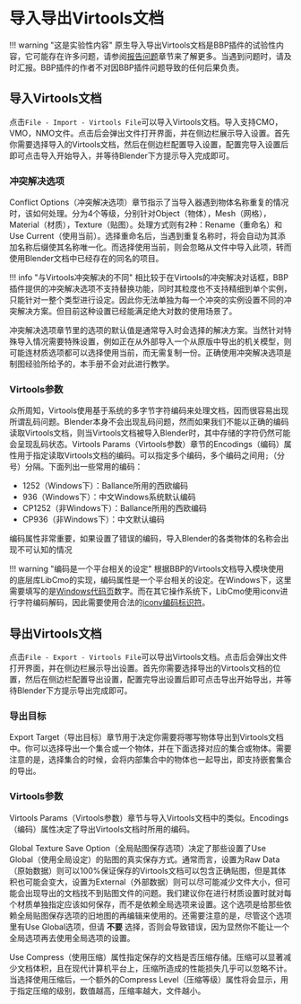 # 导入导出Virtools文档

!!! warning "这是实验性内容"
    原生导入导出Virtools文档是BBP插件的试验性内容，它可能存在许多问题，请参阅[报告问题](./report-bugs.md)章节来了解更多。当遇到问题时，请及时汇报。BBP插件的作者不对因BBP插件问题导致的任何后果负责。

## 导入Virtools文档

点击`File - Import - Virtools File`可以导入Virtools文档。导入支持CMO，VMO，NMO文件。点击后会弹出文件打开界面，并在侧边栏展示导入设置。首先你需要选择导入的Virtools文档，然后在侧边栏配置导入设置，配置完导入设置后即可点击导入开始导入，并等待Blender下方提示导入完成即可。

### 冲突解决选项

Conflict Options（冲突解决选项）章节指示了当导入器遇到物体名称重复的情况时，该如何处理。分为4个等级，分别针对Object（物体），Mesh（网格），Material（材质），Texture（贴图）。处理方式则有2种：Rename（重命名）和Use Current（使用当前）。选择重命名后，当遇到重复名称时，将会自动为其添加名称后缀使其名称唯一化。而选择使用当前，则会忽略从文件中导入此项，转而使用Blender文档中已经存在的同名的项目。

!!! info "与Virtools冲突解决的不同"
    相比较于在Virtools的冲突解决对话框，BBP插件提供的冲突解决选项不支持替换功能，同时其粒度也不支持精细到单个实例，只能针对一整个类型进行设定。因此你无法单独为每一个冲突的实例设置不同的冲突解决方案。但目前这种设置已经能满足绝大对数的使用场景了。

冲突解决选项章节里的选项的默认值是通常导入时会选择的解决方案。当然针对特殊导入情况需要特殊设置，例如正在从外部导入一个从原版中导出的机关模型，则可能连材质选项都可以选择使用当前，而无需复制一份。正确使用冲突解决选项是制图经验所给予的，本手册不会对此进行教学。

### Virtools参数

众所周知，Virtools使用基于系统的多字节字符编码来处理文档，因而很容易出现所谓乱码问题。Blender本身不会出现乱码问题，然而如果我们不能以正确的编码读取Virtools文档，则当Virtools文档被导入Blender时，其中存储的字符仍然可能会呈现乱码状态。Virtools Params（Virtools参数）章节的Encodings（编码）属性用于指定读取Virtools文档的编码。可以指定多个编码，多个编码之间用`;`（分号）分隔。下面列出一些常用的编码：

* 1252（Windows下）：Ballance所用的西欧编码
* 936（Windows下）：中文Windows系统默认编码
* CP1252（非Windows下）：Ballance所用的西欧编码
* CP936（非Windows下）：中文默认编码

编码属性非常重要，如果设置了错误的编码，导入Blender的各类物体的名称会出现不可认知的情况

!!! warning "编码是一个平台相关的设定"
    根据BBP的Virtools文档导入模块使用的底层库LibCmo的实现，编码属性是一个平台相关的设定。在Windows下，这里需要填写的是[Windows代码页](https://learn.microsoft.com/en-us/windows/win32/intl/code-page-identifiers)数字。而在其它操作系统下，LibCmo使用iconv进行字符编码解码，因此需要使用合法的[iconv编码标识符](https://www.gnu.org/software/libiconv/)。

## 导出Virtools文档

点击`File - Export - Virtools File`可以导出Virtools文档。点击后会弹出文件打开界面，并在侧边栏展示导出设置。首先你需要选择导出的Virtools文档的位置，然后在侧边栏配置导出设置，配置完导出设置后即可点击导出开始导出，并等待Blender下方提示导出完成即可。

### 导出目标

Export Target（导出目标）章节用于决定你需要将哪写物体导出到Virtools文档中。你可以选择导出一个集合或一个物体，并在下面选择对应的集合或物体。需要注意的是，选择集合的时候，会将内部集合中的物体也一起导出，即支持嵌套集合的导出。

### Virtools参数

Virtools Params（Virtools参数）章节与导入Virtools文档中的类似。Encodings（编码）属性决定了导出Virtools文档时所用的编码。

Global Texture Save Option（全局贴图保存选项）决定了那些设置了Use Global（使用全局设定）的贴图的真实保存方式。通常而言，设置为Raw Data（原始数据）则可以100%保证保存的Virtools文档可以包含正确贴图，但是其体积也可能会变大，设置为External（外部数据）则可以尽可能减少文件大小，但可能会出现导出的文档找不到贴图文件的问题。我们建议你在进行材质设置时就对每个材质单独指定应该如何保存，而不是依赖全局选项来设置。这个选项是给那些依赖全局贴图保存选项的旧地图的再编辑来使用的。还需要注意的是，尽管这个选项里有Use Global选项，但请 **不要** 选择，否则会导致错误，因为显然你不能让一个全局选项再去使用全局选项的设置。

Use Compress（使用压缩）属性指定保存的文档是否压缩存储。压缩可以显著减少文档体积，且在现代计算机平台上，压缩所造成的性能损失几乎可以忽略不计。当选择使用压缩后，一个额外的Compress Level（压缩等级）属性将会显示，用于指定压缩的级别，数值越高，压缩率越大，文件越小。

